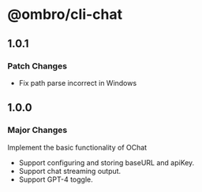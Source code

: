 # @ombro/cli-chat

## 1.0.1

### Patch Changes

- Fix path parse incorrect in Windows

## 1.0.0

### Major Changes

Implement the basic functionality of OChat

- Support configuring and storing baseURL and apiKey.
- Support chat streaming output.
- Support GPT-4 toggle.

